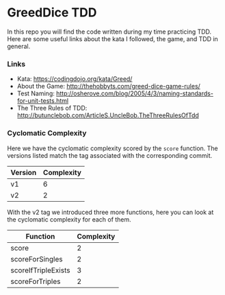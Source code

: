 # GreedDice TDD
  
In this repo you will find the code written during my time practicing TDD.
Here are some useful links about the kata I followed, the game, and TDD in general.

### Links

- Kata: https://codingdojo.org/kata/Greed/
- About the Game: http://thehobbyts.com/greed-dice-game-rules/
- Test Naming: http://osherove.com/blog/2005/4/3/naming-standards-for-unit-tests.html
- The Three Rules of TDD: http://butunclebob.com/ArticleS.UncleBob.TheThreeRulesOfTdd

### Cyclomatic Complexity

Here we have the cyclomatic complexity scored by the `score` function. The versions listed match the tag associated with the corresponding commit.

| Version | Complexity |
| ------- | ------ |
| v1 | 6 |
| v2 | 2 |

With the v2 tag we introduced three more functions, here you can look at the cyclomatic complexity for each of them.

| Function | Complexity |
| ------- | ------ |
| score | 2 |
| scoreForSingles | 2 |
| scoreIfTripleExists | 3 |
| scoreForTriples | 2 |

